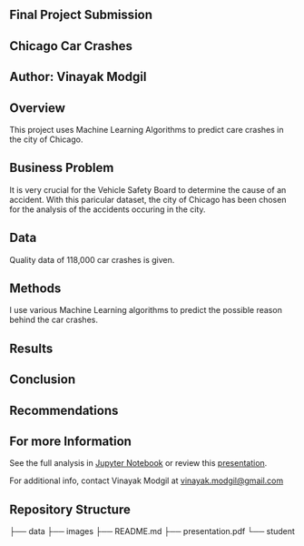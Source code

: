 ## Final Project Submission

## Chicago Car Crashes

## Author: Vinayak Modgil

## Overview
This project uses Machine Learning Algorithms to predict care crashes in the city of Chicago.

## Business Problem
It is very crucial for the Vehicle Safety Board to determine the cause of an accident. With this paricular dataset, the city of Chicago has been chosen for the analysis of the accidents occuring in the city.

## Data 
Quality data of 118,000 car crashes is given.

## Methods
I use various Machine Learning algorithms to predict the possible reason behind the car crashes.

## Results


## Conclusion



## Recommendations







## For more Information

See the full analysis in <a href="https://github.com/vinayakmodgil/dsc-phase-2-project/blob/master/student.ipynb">Jupyter Notebook</a>  or review this <a href="https://github.com/vinayakmodgil/dsc-phase-2-project/blob/master/presentation.pdf">presentation</a>.

For additional info, contact Vinayak Modgil at vinayak.modgil@gmail.com

## Repository Structure
├── data
├── images
├── README.md
├── presentation.pdf
└── student

